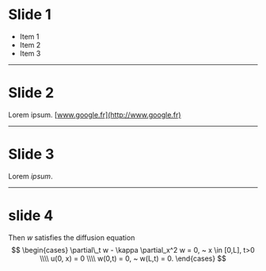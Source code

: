 # Slide 1

* Item 1
* Item 2
* Item 3

---


# Slide 2

Lorem ipsum. [www.google.fr](http://www.google.fr)

---

# Slide 3

Lorem _ipsum_.

----

# slide 4

Then $w$ satisfies the diffusion equation
$$ \begin{cases}
\partial\_t w - \kappa \partial_x^2  w = 0, ~ x \in [0,L], t>0  \\\\
u(0, x) = 0 \\\\
w(0,t) = 0, ~ w(L,t) = 0.
\end{cases} $$